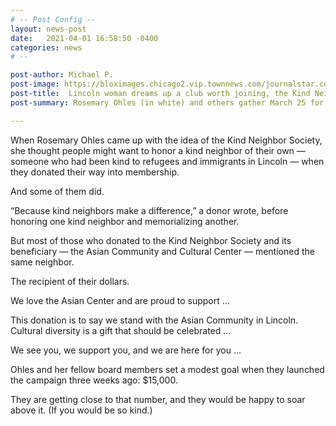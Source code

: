 ```yaml
---
# -- Post Config --
layout: news-post
date:   2021-04-01 16:58:50 -0400
categories: news
# --

post-author: Michael P.
post-image: https://bloximages.chicago2.vip.townnews.com/journalstar.com/content/tncms/assets/v3/editorial/d/02/d02d3ade-7996-5d03-ba84-bebd446fb607/6074bd7e7e730.preview.jpg?crop=1726%2C971%2C0%2C114&resize=1120%2C630&order=crop%2Cresize
post-title:  Lincoln woman dreams up a club worth joining, the Kind Neighbor Society
post-summary: Rosemary Ohles (in white) and others gather March 25 for a candlelight vigil hosted by the Asian Community and Cultural Center remembering the victims of a recent shooting in Atlanta. The vice president of the Asian Center's board of directors came up with an annual "giving society" to support its work.

---
```


When Rosemary Ohles came up with the idea of the Kind Neighbor Society, she thought people might want to honor a kind neighbor of their own — someone who had been kind to refugees and immigrants in Lincoln — when they donated their way into membership.

And some of them did.

“Because kind neighbors make a difference,” a donor wrote, before honoring one kind neighbor and memorializing another.

But most of those who donated to the Kind Neighbor Society and its beneficiary — the Asian Community and Cultural Center — mentioned the same neighbor.

The recipient of their dollars.

We love the Asian Center and are proud to support …

This donation is to say we stand with the Asian Community in Lincoln. Cultural diversity is a gift that should be celebrated …

We see you, we support you, and we are here for you …

Ohles and her fellow board members set a modest goal when they launched the campaign three weeks ago: $15,000.

They are getting close to that number, and they would be happy to soar above it. (If you would be so kind.)
